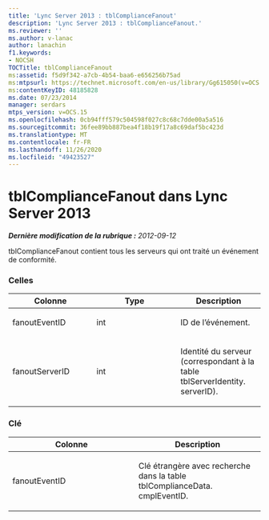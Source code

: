 ```yaml
---
title: 'Lync Server 2013 : tblComplianceFanout'
description: 'Lync Server 2013 : tblComplianceFanout.'
ms.reviewer: ''
ms.author: v-lanac
author: lanachin
f1.keywords:
- NOCSH
TOCTitle: tblComplianceFanout
ms:assetid: f5d9f342-a7cb-4b54-baa6-e656256b75ad
ms:mtpsurl: https://technet.microsoft.com/en-us/library/Gg615050(v=OCS.15)
ms:contentKeyID: 48185828
ms.date: 07/23/2014
manager: serdars
mtps_version: v=OCS.15
ms.openlocfilehash: 0cb94fff579c504598f027c8c68c7dde00a5a516
ms.sourcegitcommit: 36fee89bb887bea4f18b19f17a8c69daf5bc423d
ms.translationtype: MT
ms.contentlocale: fr-FR
ms.lasthandoff: 11/26/2020
ms.locfileid: "49423527"
---
```

# <a name="tblcompliancefanout-in-lync-server-2013"></a>tblComplianceFanout dans Lync Server 2013

<div data-xmlns="http://www.w3.org/1999/xhtml">

<div class="topic" data-xmlns="http://www.w3.org/1999/xhtml" data-msxsl="urn:schemas-microsoft-com:xslt" data-cs="https://msdn.microsoft.com/">

<div data-asp="https://msdn2.microsoft.com/asp">



</div>

<div id="mainSection">

<div id="mainBody">

<span> </span>

_**Dernière modification de la rubrique :** 2012-09-12_

tblComplianceFanout contient tous les serveurs qui ont traité un événement de conformité.

### <a name="columns"></a>Celles

<table>
<colgroup>
<col style="width: 33%" />
<col style="width: 33%" />
<col style="width: 33%" />
</colgroup>
<thead>
<tr class="header">
<th>Colonne</th>
<th>Type</th>
<th>Description</th>
</tr>
</thead>
<tbody>
<tr class="odd">
<td><p>fanoutEventID</p></td>
<td><p>int</p></td>
<td><p>ID de l’événement.</p></td>
</tr>
<tr class="even">
<td><p>fanoutServerID</p></td>
<td><p>int</p></td>
<td><p>Identité du serveur (correspondant à la table tblServerIdentity. serverID).</p></td>
</tr>
</tbody>
</table>


### <a name="key"></a>Clé

<table>
<colgroup>
<col style="width: 50%" />
<col style="width: 50%" />
</colgroup>
<thead>
<tr class="header">
<th>Colonne</th>
<th>Description</th>
</tr>
</thead>
<tbody>
<tr class="odd">
<td><p>fanoutEventID</p></td>
<td><p>Clé étrangère avec recherche dans la table tblComplianceData. cmplEventID.</p></td>
</tr>
</tbody>
</table>


</div>

<span> </span>

</div>

</div>

</div>

